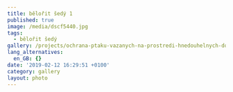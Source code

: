 ```yaml
---
title: bělořit šedý 1
published: true
image: /media/dscf5440.jpg
tags:
  - bělořit šedý
gallery: /projects/ochrana-ptaku-vazanych-na-prostredi-hnedouhelnych-dolu
lang_alternatives:
  en_GB: {}
date: '2019-02-12 16:29:51 +0100'
category: gallery
layout: photo
---
```



